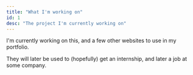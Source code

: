 ```yaml
---
title: "What I'm working on"
id: 1
desc: "The project I'm currently working on"
---
```



I'm currently working on this, and a few other websites to use in my portfolio.

They will later be used to (hopefully) get an internship, and later a job at some company.
